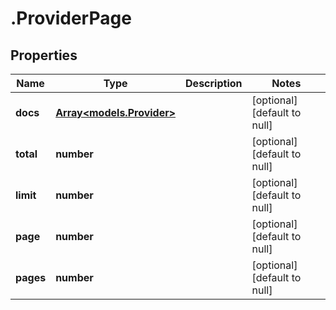 # .ProviderPage

## Properties
Name | Type | Description | Notes
------------ | ------------- | ------------- | -------------
**docs** | [**Array&lt;models.Provider&gt;**](models.Provider.md) |  | [optional] [default to null]
**total** | **number** |  | [optional] [default to null]
**limit** | **number** |  | [optional] [default to null]
**page** | **number** |  | [optional] [default to null]
**pages** | **number** |  | [optional] [default to null]


